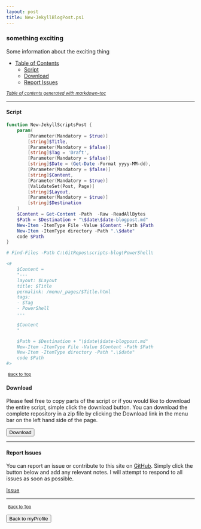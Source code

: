 ```yaml
---
layout: post
title: New-JekyllBlogPost.ps1
---
```


### something exciting

Some information about the exciting thing

- [Table of Contents](#table-of-contents)
  - [Script](#script)
  - [Download](#download)
  - [Report Issues](#report-issues)

<small><i><a href='http://ecotrust-canada.github.io/markdown-toc/'>Table of contents generated with markdown-toc</a></i></small>

---

#### Script

```powershell
function New-JekyllScriptsPost {
    param(
        [Parameter(Mandatory = $true)]
        [string]$Title,
        [Parameter(Mandatory = $false)]
        [string]$Tag = 'Draft',
        [Parameter(Mandatory = $false)]
        [string]$Date = (Get-Date -Format yyyy-MM-dd),
        [Parameter(Mandatory = $false)]
        [string]$Content,
        [Parameter(Mandatory = $true)]
        [ValidateSet(Post, Page)]
        [string]$Layout,
        [Parameter(Mandatory = $true)]
        [string]$Destination
    )
    $Content = Get-Content -Path  -Raw -ReadAllBytes
    $Path = $Destination + "\$date\$date-blogpost.md"
    New-Item -ItemType File -Value $Content -Path $Path
    New-Item -ItemType directory -Path ".\$date"
    code $Path
}

# Find-Files -Path C:\GitRepos\scripts-blog\PowerShell\

<#
    $Content =
    "---
    layout: $Layout
    title: $Title
    permalink: /menu/_pages/$Title.html
    tags:
    - $Tag
    - PowerShell
    ---

    $Content
    "

    $Path = $Destination + "\$date\$date-blogpost.md"
    New-Item -ItemType File -Value $Content -Path $Path
    New-Item -ItemType directory -Path ".\$date"
    code $Path
#>
```

<span style="font-size:11px;"><a href="#"><i class="fas fa-caret-up" aria-hidden="true" style="color: white; margin-right:5px;"></i>Back to Top</a></span>

#### Download

Please feel free to copy parts of the script or if you would like to download the entire script, simple click the download button. You can download the complete repository in a zip file by clicking the Download link in the menu bar on the left hand side of the page.

<button class="btn" type="submit" onclick="window.open('https://scripts.lukeleigh.com/powershell/functions/myProfile/templatePage.ps1')">
    <i class="fa fa-cloud-download-alt">
    </i>
        Download
</button>

---

#### Report Issues

You can report an issue or contribute to this site on <a href="https://github.com/BanterBoy/scripts-blog/issues">GitHub</a>. Simply click the button below and add any relevant notes. I will attempt to respond to all issues as soon as possible.

<!-- Place this tag where you want the button to render. -->

<a class="github-button" href="https://github.com/BanterBoy/scripts-blog/issues/new?title=templatePage.ps1&body=There is a problem with this function. Please find details below." data-show-count="true" aria-label="Issue BanterBoy/scripts-blog on GitHub">Issue</a>

---

<span style="font-size:11px;"><a href="#"><i class="fas fa-caret-up" aria-hidden="true" style="color: white; margin-right:5px;"></i>Back to Top</a></span>

<a href="/menu/_pages/myProfile.html">
    <button class="btn">
        <i class='fas fa-reply'>
        </i>
            Back to myProfile
    </button>
</a>

[1]: http://ecotrust-canada.github.io/markdown-toc
[2]: https://github.com/googlearchive/code-prettify
